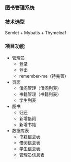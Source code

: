 ### 图书管理系统

### 技术选型

Servlet + Mybatis + Thymeleaf

### 项目功能

- 管理员
    - 登录
    - 登出
    - remember-me（待完善）
- 页面
    - 借阅管理（借阅列表）
    - 书籍管理（书籍列表）
    - 学生列表
- 图书
    - 归还
    - 新增借阅
    - 新增书籍
- 数据库表
    - 书籍信息表
    - 借阅信息表
    - 学生信息表
    - 管理员信息表